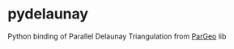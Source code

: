 # pydelaunay
Python binding of Parallel Delaunay Triangulation from [ParGeo](https://github.com/ParAlg/ParGeo) lib
